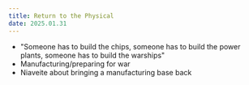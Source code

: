 ```yaml
---
title: Return to the Physical
date: 2025.01.31
---
```

- "Someone has to build the chips, someone has to build the power plants, someone has to build the warships"
- Manufacturing/preparing for war
- Niaveite about bringing a manufacturing base back